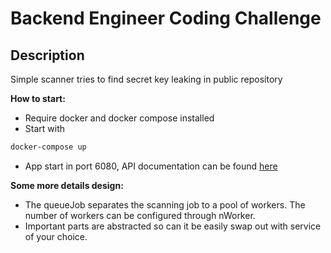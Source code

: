 # Backend Engineer Coding Challenge

## Description
Simple scanner tries to find secret key leaking in public repository

**How to start:**
- Require docker and docker compose installed
- Start with
```sh
docker-compose up
```
- App start in port 6080, API documentation can be found [here](docs/openapi-spec/swagger.json)

**Some more details design:**
- The queueJob separates the scanning job to a pool of workers. The number of workers can be configured through nWorker.
- Important parts are abstracted so can it be easily swap out with service  of your choice.
